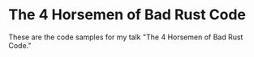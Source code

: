 # The 4 Horsemen of Bad Rust Code

These are the code samples for my talk "The 4 Horsemen of Bad Rust Code." 
